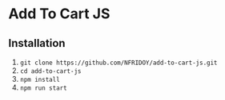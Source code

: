 # Add To Cart JS 

## Installation

1. ```git clone https://github.com/NFRIDOY/add-to-cart-js.git```
2. ```cd add-to-cart-js```
3. ```npm install```
4. ```npm run start```
